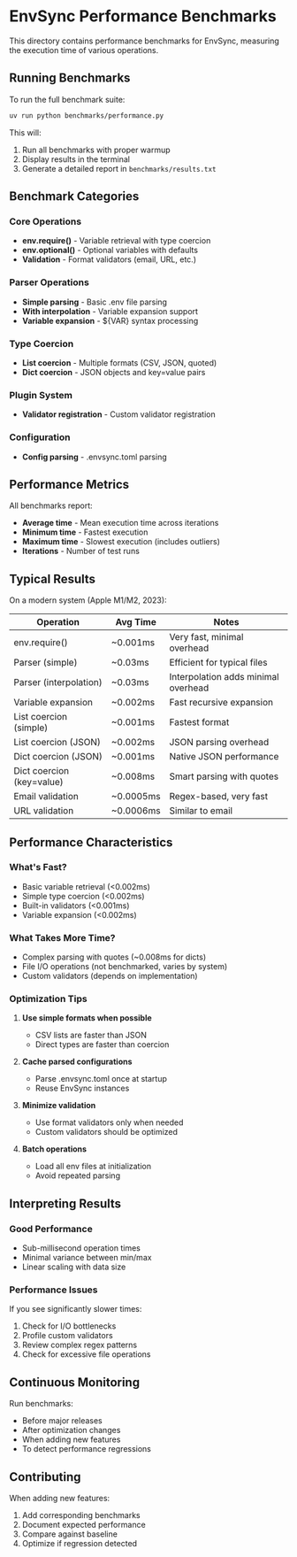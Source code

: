 # EnvSync Performance Benchmarks

This directory contains performance benchmarks for EnvSync, measuring the execution time of various operations.

## Running Benchmarks

To run the full benchmark suite:

```bash
uv run python benchmarks/performance.py
```

This will:
1. Run all benchmarks with proper warmup
2. Display results in the terminal
3. Generate a detailed report in `benchmarks/results.txt`

## Benchmark Categories

### Core Operations
- **env.require()** - Variable retrieval with type coercion
- **env.optional()** - Optional variables with defaults
- **Validation** - Format validators (email, URL, etc.)

### Parser Operations
- **Simple parsing** - Basic .env file parsing
- **With interpolation** - Variable expansion support
- **Variable expansion** - ${VAR} syntax processing

### Type Coercion
- **List coercion** - Multiple formats (CSV, JSON, quoted)
- **Dict coercion** - JSON objects and key=value pairs

### Plugin System
- **Validator registration** - Custom validator registration

### Configuration
- **Config parsing** - .envsync.toml parsing

## Performance Metrics

All benchmarks report:
- **Average time** - Mean execution time across iterations
- **Minimum time** - Fastest execution
- **Maximum time** - Slowest execution (includes outliers)
- **Iterations** - Number of test runs

## Typical Results

On a modern system (Apple M1/M2, 2023):

| Operation | Avg Time | Notes |
|-----------|----------|-------|
| env.require() | ~0.001ms | Very fast, minimal overhead |
| Parser (simple) | ~0.03ms | Efficient for typical files |
| Parser (interpolation) | ~0.03ms | Interpolation adds minimal overhead |
| Variable expansion | ~0.002ms | Fast recursive expansion |
| List coercion (simple) | ~0.001ms | Fastest format |
| List coercion (JSON) | ~0.002ms | JSON parsing overhead |
| Dict coercion (JSON) | ~0.001ms | Native JSON performance |
| Dict coercion (key=value) | ~0.008ms | Smart parsing with quotes |
| Email validation | ~0.0005ms | Regex-based, very fast |
| URL validation | ~0.0006ms | Similar to email |

## Performance Characteristics

### What's Fast?
- Basic variable retrieval (<0.002ms)
- Simple type coercion (<0.002ms)
- Built-in validators (<0.001ms)
- Variable expansion (<0.002ms)

### What Takes More Time?
- Complex parsing with quotes (~0.008ms for dicts)
- File I/O operations (not benchmarked, varies by system)
- Custom validators (depends on implementation)

### Optimization Tips

1. **Use simple formats when possible**
   - CSV lists are faster than JSON
   - Direct types are faster than coercion

2. **Cache parsed configurations**
   - Parse .envsync.toml once at startup
   - Reuse EnvSync instances

3. **Minimize validation**
   - Use format validators only when needed
   - Custom validators should be optimized

4. **Batch operations**
   - Load all env files at initialization
   - Avoid repeated parsing

## Interpreting Results

### Good Performance
- Sub-millisecond operation times
- Minimal variance between min/max
- Linear scaling with data size

### Performance Issues
If you see significantly slower times:
1. Check for I/O bottlenecks
2. Profile custom validators
3. Review complex regex patterns
4. Check for excessive file operations

## Continuous Monitoring

Run benchmarks:
- Before major releases
- After optimization changes
- When adding new features
- To detect performance regressions

## Contributing

When adding new features:
1. Add corresponding benchmarks
2. Document expected performance
3. Compare against baseline
4. Optimize if regression detected

